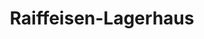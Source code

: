 ---
title: "Raiffeisen-Lagerhaus"
url: /waging-a-see/raiffeisen-lagerhaus/
shop: Landwirtschaftlich
---